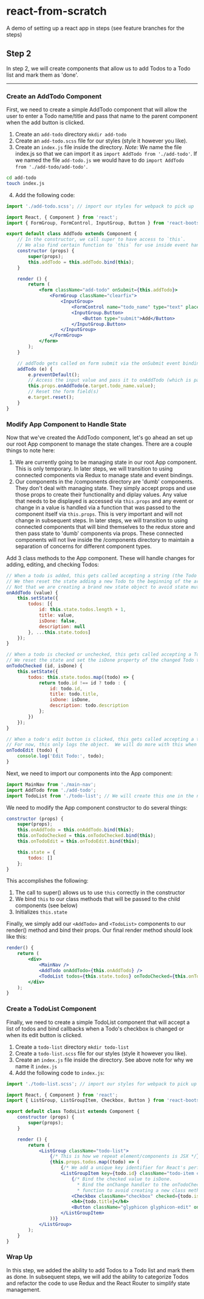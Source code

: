# react-from-scratch

A demo of setting up a react app in steps (see feature branches for the steps)

## Step 2

In step 2, we will create components that allow us to add Todos to a Todo list and mark them as 'done'.

---

### Create an AddTodo Component

First, we need to create a simple AddTodo component that will allow the user to enter a Todo name/title and pass that name to the parent component when the add button is clicked.

1. Create an `add-todo` directory `mkdir add-todo`
2. Create an `add-todo.scss` file for our styles (style it however you like).
3. Create an `index.js` file inside the directory. *Note:* We name the file index.js so that we can import it as `import AddTodo from './add-todo'`.  If we named the file `add-todo.js` we would have to do `import AddTodo from './add-todo/add-todo'`.

```sh
cd add-todo
touch index.js
```

4. Add the following code:

```jsx
import './add-todo.scss'; // import our styles for webpack to pick up

import React, { Component } from 'react';
import { FormGroup, FormControl, InputGroup, Button } from 'react-bootstrap';

export default class AddTodo extends Component {
    // In the constructor, we call super to have access to `this`.
    // We also find certain function to `this` for use inside event handlers
    constructor (props) {
        super(props);
        this.addTodo = this.addTodo.bind(this);
    }

    render () {
        return (
            <form className="add-todo" onSubmit={this.addTodo}>
                <FormGroup className="clearfix">
                    <InputGroup>
                        <FormControl name="todo_name" type="text" placeholder="Add Todo" />
                        <InputGroup.Button>
                            <Button type="submit">Add</Button>
                        </InputGroup.Button>    
                    </InputGroup>
                </FormGroup>
            </form>
        );
    }

    // addTodo gets called on form submit via the onSubmit event binding
    addTodo (e) {
        e.preventDefault();
        // Access the input value and pass it to onAddTodo (which is passed from the parent via props)
        this.props.onAddTodo(e.target.todo_name.value);
        // Reset the form field(s)
        e.target.reset();
    }
}
```

### Modify App Component to Handle State

Now that we've created the AddTodo component, let's go ahead an set up our root App component to manage the state changes.  There are a couple things to note here:

1. We are currently going to be managing state in our root App component.  This is only temporary.  In later steps, we will transition to using connected components via Redux to manage state and event bindings.
2. Our components in the /components directory are 'dumb' components. They don't deal with managing state.  They simply accept props and use those props to create their functionality and diplay values. Any value that needs to be displayed is accessed via `this.props` and any event or change in a value is handled via a function that was passed to the component itself via `this.props`.  This is very important and will not change in subsequent steps.  In later steps, we will transition to using connected components that will bind themselves to the redux store and then pass state to 'dumb' components via props.  These connected components will not live inside the /components directory to maintain a separation of concerns for different component types.

Add 3 class methods to the App component.  These will handle changes for adding, editing, and checking Todos:

```javascript
// When a todo is added, this gets called accepting a string (the Todo title) as a parameter.
// We then reset the state adding a new Todo to the beginning of the array.
// Not that we are creating a brand new state object to avoid state mutability bugs
onAddTodo (value) {
    this.setState({
        todos: [{
            id: this.state.todos.length + 1,
            title: value,
            isDone: false,
            description: null
        }, ...this.state.todos] 
    });
}

// When a todo is checked or unchecked, this gets called accepting a Todo id and new isDone value as parameters.
// We reset the state and set the isDone property of the changed Todo to the new isDone value
onTodoChecked (id, isDone) {
    this.setState({
        todos: this.state.todos.map((todo) => {
            return todo.id !== id ? todo : {
                id: todo.id,
                title: todo.title,
                isDone: isDone,
                description: todo.description
            };
        })
    });
}

// When a todo's edit button is clicked, this gets called accepting a todo object as a parameter.
// For now, this only logs the object.  We will do more with this when we add routing in a later step
onTodoEdit (todo) {
    console.log('Edit Todo:', todo);
}
```

Next, we need to import our components into the App component:

```javascript
import MainNav from './main-nav';
import AddTodo from './add-todo';
import TodoList from './todo-list'; // We will create this one in the next step
```

We need to modify the App component constructor to do several things:

```javascript
constructor (props) {
    super(props);
    this.onAddTodo = this.onAddTodo.bind(this);
    this.onTodoChecked = this.onTodoChecked.bind(this);
    this.onTodoEdit = this.onTodoEdit.bind(this);

    this.state = {
        todos: []
    };
}
```

This accomplishes the following:

1. The call to super() allows us to use `this` correctly in the constructor
2. We bind `this` to our class methods that will be passed to the child components (see below)
3. Initializes `this.state`

Finally, we simply add our `<AddTodo>` and `<TodoList>` components to our render() method and bind their props.  Our final render method should look like this:

```jsx
render() {
    return (
        <div>
            <MainNav />
            <AddTodo onAddTodo={this.onAddTodo} />
            <TodoList todos={this.state.todos} onTodoChecked={this.onTodoChecked} onTodoEdit={this.onTodoEdit} />
        </div>
    );
}
```

### Create a TodoList Component

Finally, we need to create a simple TodoList component that will accept a list of todos and bind callbacks when a Todo's checkbox is changed or when its edit button is clicked.

1. Create a `todo-list` directory `mkdir todo-list`
2. Create a `todo-list.scss` file for our styles (style it however you like).
3. Create an `index.js` file inside the directory. See above note for why we name it `index.js`
4. Add the following code to `index.js`:

```jsx
import './todo-list.scss'; // import our styles for webpack to pick up

import React, { Component } from 'react';
import { ListGroup, ListGroupItem, Checkbox, Button } from 'react-bootstrap';

export default class TodoList extends Component {
    constructor (props) {
        super(props);
    }

    render () {
        return (
            <ListGroup className="todo-list">
                {/* This is how we repeat element/components is JSX */}
                {this.props.todos.map((todo) => (
                    {/* We add a unique key identifier for React's performance checker.  React complains if you don't add this. */}
                    <ListGroupItem key={todo.id} className="todo-item clearfix">
                        {/* Bind the checked value to isDone.
                          * Bind the onChange handler to the onTodoChecked callback passed via props.  Notice that we use an arrow
                          * function to avoid creating a new class method like we did in the AddTodo component */}
                        <Checkbox className="checkbox" checked={todo.isDone} onChange={(e) => this.props.onTodoChecked(todo.id, !todo.isDone)} />
                        <h4>{todo.title}</h4>
                        <Button className="glyphicon glyphicon-edit" onClick={(e) => this.props.onTodoEdit(todo)} />
                    </ListGroupItem>
                ))}
            </ListGroup>
        );
    }
}
```

### Wrap Up

In this step, we added the ability to add Todos to a Todo list and mark them as done.  In subsequent steps, we will add the ability to categorize Todos and refactor the code to use Redux and the React Router to simplify state management.